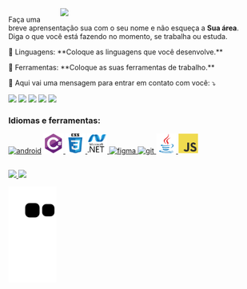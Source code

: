 <img src="https://raw.githubusercontent.com/MicaelliMedeiros/micaellimedeiros/master/image/computer-illustration.png" min-width="400px" max-width="400px" width="400px" align="right">

<p align="left"> 
  Faça uma breve aprensentação sua com o seu nome e não esqueça a <strong>Sua área</strong>.<br>
  Diga o que você está fazendo no momento, se trabalha ou estuda.
</p>

<p align="left">
  🦄 Linguagens: **Coloque as linguagens que você desenvolve.**
</p>

<p align="left">
  💼 Ferramentas: **Coloque as suas ferramentas de trabalho.**
</p>

<p align="left">
  💌 Aqui vai uma mensagem para entrar em contato com você: ⤵️
</p>

<p align="left">
  <a href="#" alt="Gmail">
  <img src="https://img.shields.io/badge/-Gmail-FF0000?style=flat-square&labelColor=FF0000&logo=gmail&logoColor=white&link=LINK-DO-SEU-GMAIL" /></a>

  <a href="#" alt="LinkedIn">
  <img src="https://img.shields.io/badge/-Linkedin-0e76a8?style=flat-square&logo=Linkedin&logoColor=white&link=LINK-DO-SEU-LINKEDIN" /></a>

  <a href="#" alt="WhatsApp">
  <img src="https://img.shields.io/badge/-WhatsApp-25d366?style=flat-square&labelColor=25d366&logo=whatsapp&logoColor=white&link=API-DO-SEU-WHATSAPP"/></a>

  <a href="#" alt="Facebook">
  <img src="https://img.shields.io/badge/-Facebook-3b5998?style=flat-square&labelColor=3b5998&logo=facebook&logoColor=white&link=LINK-DO-SEU-FACEBOOK"/></a>

  <a href="#" alt="Instagram">
  <img src="https://img.shields.io/badge/-Instagram-DF0174?style=flat-square&labelColor=DF0174&logo=instagram&logoColor=white&link=LINK-DO-SEU-INSTAGRAM"/></a>


<h3 align="left">Idiomas e ferramentas:</h3>

<p align="left"> <a href="https://developer.android.com" target="_blank" rel="noreferrer"> <img src="https://raw.githubusercontent.com/devicons /devicon/master/icons/android/android-original-wordmark.svg"alt="android" width="40" height="40"/></a> <a href="https://getbootstrap.com" target="_blank" rel="noreferrer"> <a href="https://raw.githubusercontent.com/devicons/devicon/master/icons/bootstrap/bootstrap-plain-wordmark.svg"alt="bootstrap" width="40" height="40"/> </a> <a href="https://www.w3schools.com/cs/"target="_blank" rel="noreferrer"> <img src="https://raw.githubusercontent.com/devicons/devicon/master/icons/csharp/csharp-original.svg"alt="csharp" width="40" height="40"/> </ a> <a href="https://www.w3schools.com/css/" target="_blank" rel="noreferrer"> <img src="https://raw.githubusercontent.com/devicons/devicon/master/icons/css3/css3-original-wordmark.svg" alt="css3" width="40" height="40"/> </a> <a href="https://dotnet.microsoft.com/" target="_blank" rel="noreferrer"> <img src="https://raw.githubusercontent.com/devicons/devicon/master/icons/dot-net/dot-net-original-wordmark.svg"alt ="dotnet"width="40" height="40"/> </a> <a href="https://www.figma.com/" target="_blank" rel="noreferrer"> <img src="https://www.vectorlogo.zone/logos/figma/figma-icon.svg"alt="figma" width="40" height="40"/> </a> <a href="https://git- scm.com/" target="_blank" rel="noreferrer"> <img src="https://www.vectorlogo.zone/logos/git-scm/git-scm-icon.svg"alt="git"width="40" height="40"/> </a> <a href="https://www.w3.org/html/" target="_blank" rel="noreferrer"> 
<a href=" https://raw.githubusercontent.com/devicons/devicon/master/icons/html5/html5-original-wordmark.svg"alt="html5" width="40" height="40"/> </a> <a href="https:// www.java.com" target="_blank" rel="noreferrer"> <img src="https://raw.githubusercontent.com/devicons/devicon/master/icons/java/java-original.svg"alt= "java" width="40" height="40"/> </a> <a href="https://developer.mozilla.org/en-US/docs/Web/JavaScript" target="_blank" rel="noreferrer"> <img src="https://raw.githubusercontent.com/devicons/devicon/master/icons/javascript/javascript-original.svg"alt="javascript" width="40" height="40"/> </a> <a href="https://www.mysql.com/" target="_blank" rel="noreferrer"> <a href="https://raw.githubusercontent.com/devicons/devicon/master/icons/mysql/mysql-original-wordmark.svg"alt="mysql" width="40" height="40"/> </a> <a href="https://www.python.org" target="_blank" rel="noreferrer"> <a href="https://raw.githubusercontent.com/devicons/devicon/master/icons/python/python-original.svg" alt="python" width="40" altura="40"/> </a> </p>

##
<div>

 
<a href="https://github.com/Anacarolineoliveira">
<img height="160em" src="https://github-readme-stats.vercel.app/api?username=eniloracz&show_icons=true&theme=radical&include_all_commits=true&count_private=true"/>
<img height="160em" src="https://github-readme-stats.vercel.app/api/top-langs/?username=eniloracz&layout=compact&langs_count=7&theme=radical"/>


![Snake animation](https://github.com/DanielsOfficial0102/DanielsOfficial0102/blob/output/github-contribution-grid-snake.svg)





</div>
